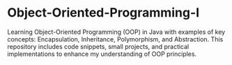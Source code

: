 # Object-Oriented-Programming-I
Learning Object-Oriented Programming (OOP) in Java with examples of key concepts: Encapsulation, Inheritance, Polymorphism, and Abstraction. This repository includes code snippets, small projects, and practical implementations to enhance my understanding of OOP principles.
